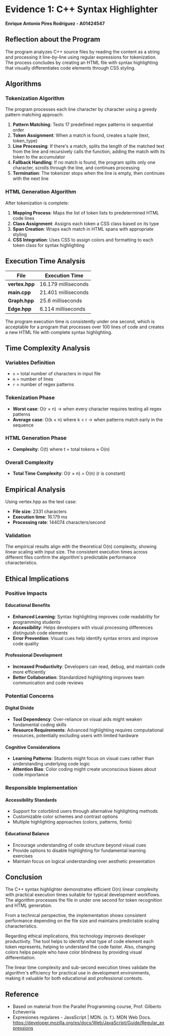 # Evidence 1: C++ Syntax Highlighter
**Enrique Antonio Pires Rodríguez - A01424547**

## Reflection about the Program
The program analyzes C++ source files by reading the content as a string and processing it line-by-line using regular expressions for tokenization. The process concludes by creating an HTML file with syntax highlighting that visually differentiates code elements through CSS styling.

## Algorithms

### Tokenization Algorithm
The program processes each line character by character using a greedy pattern matching approach:

1. **Pattern Matching**: Tests 17 predefined regex patterns in sequential order
2. **Token Assignment**: When a match is found, creates a tuple (text, token_type) 
3. **Line Processing**: If there's a match, splits the length of the matched text from the line and recursively calls the function, adding the match with its token to the accumulator
4. **Fallback Handling**: If no match is found, the program splits only one character, scrolls through the line, and continues processing
5. **Termination**: The tokenizer stops when the line is empty, then continues with the next line

### HTML Generation Algorithm
After tokenization is complete:
1. **Mapping Process**: Maps the list of token lists to predetermined HTML code lines
2. **Class Assignment**: Assigns each token a CSS class based on its type
3. **Span Creation**: Wraps each match in HTML spans with appropriate styling
4. **CSS Integration**: Uses CSS to assign colors and formatting to each token class for syntax highlighting

## Execution Time Analysis

| File | Execution Time |
|------|----------------|
| **vertex.hpp** | 16.179 milliseconds |
| **main.cpp** | 21.401 milliseconds |
| **Graph.hpp** | 25.6 milliseconds |
| **Edge.hpp** | 6.114 milliseconds |

The program execution time is consistently under one second, which is acceptable for a program that processes over 100 lines of code and creates a new HTML file with complete syntax highlighting.

## Time Complexity Analysis

### Variables Definition
- `n` = total number of characters in input file
- `m` = number of lines  
- `r` = number of regex patterns

### Tokenization Phase
- **Worst case**: O(r × n) -> when every character requires testing all regex patterns
- **Average case**: O(k × n) where k < r -> when patterns match early in the sequence

### HTML Generation Phase  
- **Complexity**: O(t) where t = total tokens ≈ O(n)

### Overall Complexity
- **Total Time Complexity**: O(r × n) = O(n)  (r is constant)

## Empirical Analysis

Using vertex.hpp as the test case:

- **File size**: 2331 characters
- **Execution time**: 16.179 ms
- **Processing rate**: 144074 characters/second

### Validation
The empirical results align with the theoretical O(n) complexity, showing linear scaling with input size. The consistent execution times across different files confirm the algorithm's predictable performance characteristics.

## Ethical Implications

### Positive Impacts

#### Educational Benefits
- **Enhanced Learning**: Syntax highlighting improves code readability for programming students
- **Accessibility**: Helps developers with visual processing differences distinguish code elements
- **Error Prevention**: Visual cues help identify syntax errors and improve code quality

#### Professional Development
- **Increased Productivity**: Developers can read, debug, and maintain code more efficiently
- **Better Collaboration**: Standardized highlighting improves team communication and code reviews

### Potential Concerns

#### Digital Divide
- **Tool Dependency**: Over-reliance on visual aids might weaken fundamental coding skills
- **Resource Requirements**: Advanced highlighting requires computational resources, potentially excluding users with limited hardware

#### Cognitive Considerations
- **Learning Patterns**: Students might focus on visual cues rather than understanding underlying code logic
- **Attention Bias**: Color coding might create unconscious biases about code importance

### Responsible Implementation

#### Accessibility Standards
- Support for colorblind users through alternative highlighting methods
- Customizable color schemes and contrast options
- Multiple highlighting approaches (colors, patterns, fonts)

#### Educational Balance
- Encourage understanding of code structure beyond visual cues
- Provide options to disable highlighting for fundamental learning exercises
- Maintain focus on logical understanding over aesthetic presentation

## Conclusion

The C++ syntax highlighter demonstrates efficient O(n) linear complexity with practical execution times suitable for typical development workflows. The algorithm processes the file in under one second for token recognition and HTML generation.

From a technical perspective, the implementation shows consistent performance depending on the file size and maintains predictable scaling characteristics.

Regarding ethical implications, this technology improves developer productivity. The tool helps to identify what type of code element each token represents, helping to understand the code faster. Also, changing colors helps people who have color blindness by providing visual differentiation.

The linear time complexity and sub-second execution times validate the algorithm's efficiency for practical use in development environments, making it valuable for both educational and professional contexts.

## Reference
- Based on material from the Parallel Programming course, Prof. Gilberto Echeverría
- Expresiones regulares - JavaScript | MDN. (s. f.). MDN Web Docs. https://developer.mozilla.org/es/docs/Web/JavaScript/Guide/Regular_expressions 